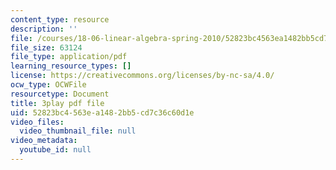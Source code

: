 ```yaml
---
content_type: resource
description: ''
file: /courses/18-06-linear-algebra-spring-2010/52823bc4563ea1482bb5cd7c36c60d1e_8o5Cmfpeo6g.pdf
file_size: 63124
file_type: application/pdf
learning_resource_types: []
license: https://creativecommons.org/licenses/by-nc-sa/4.0/
ocw_type: OCWFile
resourcetype: Document
title: 3play pdf file
uid: 52823bc4-563e-a148-2bb5-cd7c36c60d1e
video_files:
  video_thumbnail_file: null
video_metadata:
  youtube_id: null
---
```

